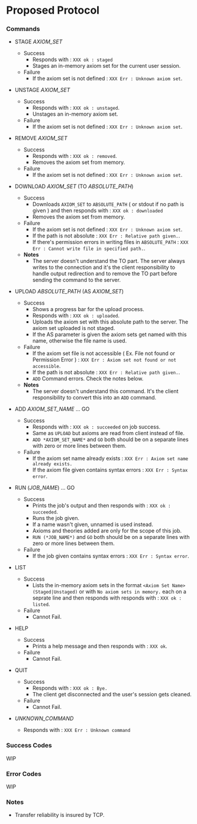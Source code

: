 # Proposed Protocol

### Commands

- STAGE *AXIOM_SET*
  - Success
    - Responds with : `XXX ok : staged`
    - Stages an in-memory axiom set for the current user session.
  - Failure
    - If the axiom set is not defined : `XXX Err : Unknown axiom set`.

- UNSTAGE *AXIOM_SET*
  - Success
    - Responds with : `XXX ok : unstaged`.
    - Unstages an in-memory axiom set.
  - Failure
    - If the axiom set is not defined : `XXX Err : Unknown axiom set`.

- REMOVE *AXIOM_SET*
  - Success
    - Responds with : `XXX ok : removed`.
    - Removes the axiom set from memory.
  - Failure
    - If the axiom set is not defined : `XXX Err : Unknown axiom set`.


- DOWNLOAD *AXIOM_SET* (TO *ABSOLUTE_PATH*)
  - Success
    - Downloads `AXIOM_SET` to `ABSOLUTE_PATH` ( or stdout if no path is given ) and then responds with : `XXX ok : downloaded`
    - Removes the axiom set from memory.
  - Failure
    - If the axiom set is not defined : `XXX Err : Unknown axiom set`.
    - If the path is not absolute : `XXX Err : Relative path given.`.
    - If there's permission errors in writing files in `ABSOLUTE_PATH` : `XXX Err : Cannot write file in specified path.`.
  - **Notes**
    - The server doesn't understand the TO part. The server always writes to the connection and it's the client responsibility to handle output redirection and to remove the TO part before sending the command to the server.

- UPLOAD *ABSOLUTE_PATH* (AS *AXIOM_SET*)
  - Success
    - Shows a progress bar for the upload process.
    - Responds with : `XXX ok : uploaded`.
    - Uploads the axiom set with this absolute path to the server. The axiom set uploaded is not staged.
    - If the AS parameter is given the axiom sets get named with this name, otherwise the file name is used.
  - Failure
    - If the axiom set file is not accessible ( Ex. File not found or Permission Error ) : `XXX Err : Axiom set not found or not accessible`.
    - If the path is not absolute : `XXX Err : Relative path given.`.
    - `ADD` Command errors. Check the notes below.
  - **Notes**
    - The server doesn't understand this command. It's the client responsibility to convert this into an `ADD` command.

- ADD *AXIOM_SET_NAME* ... GO
  - Success
    - Responds with : `XXX ok : succeeded` on job success.
    - Same as `UPLOAD` but axioms are read from client instead of file.
    - `ADD *AXIOM_SET_NAME*` and `GO` both should be on a separate lines with zero or more lines between them.
  - Failure
    - If the axiom set name already exists : `XXX Err : Axiom set name already exists.`
    - If the axiom file given contains syntax errors : `XXX Err : Syntax error`.

- RUN (*JOB_NAME*) ... GO
  - Success
    - Prints the job's output and then responds with : `XXX ok : succeeded`.
    - Runs the job given.
    - If a name wasn't given, unnamed is used instead.
    - Axioms and theories added are only for the scope of this job.
    - `RUN (*JOB_NAME*)` and `GO` both should be on a separate lines with zero or more lines between them.
  - Failure
    - If the job given contains syntax errors : `XXX Err : Syntax error`.

- LIST
  - Success
    - Lists the in-memory axiom sets in the format `<Axiom Set Name> (Staged|Unstaged)` or with `No axiom sets in memory.` each on a seprate line and then responds with responds with : `XXX ok : listed`.
  - Failure
    - Cannot Fail.

- HELP
  - Success
    - Prints a help message and then responds with : `XXX ok`.
  - Failure
    - Cannot Fail.

- QUIT
  - Success
    - Responds with : `XXX ok : Bye.`
    - The client get disconnected and the user's session gets cleaned.
  - Failure
    - Cannot Fail.

- *UNKNOWN_COMMAND*
  - Responds with : `XXX Err : Unknown command`

### Success Codes
WIP

### Error Codes
WIP

### Notes
- Transfer reliability is insured by TCP.

